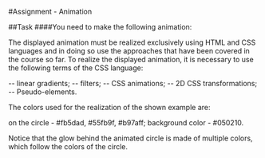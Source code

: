 #Assignment - Animation

##Task
####You need to make the following animation:

The displayed animation must be realized exclusively using HTML and CSS languages ​​and in doing so use the approaches that have been covered in the course so far. To realize the displayed animation, it is necessary to use the following terms of the CSS language:

-- linear gradients;
-- filters;
-- CSS animations;
-- 2D CSS transformations;
-- Pseudo-elements.

The colors used for the realization of the shown example are:

on the circle - #fb5dad, #55fb9f, #b97aff;
background color - #050210.

Notice that the glow behind the animated circle is made of multiple colors, which follow the colors of the circle.